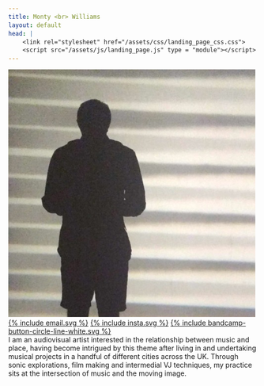 ```yaml
---
title: Monty <br> Williams
layout: default
head: |
    <link rel="stylesheet" href="/assets/css/landing_page_css.css">
    <script src="/assets/js/landing_page.js" type = "module"></script>
---
```

<section class = "bio">
<section class = "bio-left">
<img class = "photo" src="/assets/images/pic.jpeg">

<div class = "logo-links">
    <!-- <a href = "/">{% include home.svg %}</a> -->
    <a href = "mailto:montyfew@gmail.com">{% include email.svg %}</a>
    <a href = "https://instagram.com/montyfew">{% include insta.svg %}</a>
    <a href = "https://monoworks.bandcamp.com">{% include bandcamp-button-circle-line-white.svg %}</a>
</div>
</section>

<section class = "bio-right">
I am an audiovisual artist interested in the relationship between music and place, having become intrigued by this theme after living in and undertaking musical projects in a handful of different cities across the UK. Through sonic explorations, film making and intermedial VJ techniques, my practice sits at the intersection of music and the moving image.
</section>

</section>